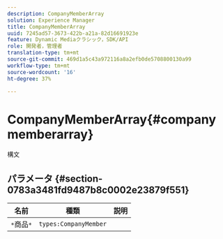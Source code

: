 ```yaml
---
description: CompanyMemberArray
solution: Experience Manager
title: CompanyMemberArray
uuid: 7245ad57-3673-422b-a21a-82d16691923e
feature: Dynamic Mediaクラシック，SDK/API
role: 開発者，管理者
translation-type: tm+mt
source-git-commit: 469d1a5c43a972116a8a2efb0de5708800130a99
workflow-type: tm+mt
source-wordcount: '16'
ht-degree: 37%

---
```



# CompanyMemberArray{#companymemberarray}

構文

## パラメータ {#section-0783a3481fd9487b8c0002e23879f551}

| 名前 | 種類 | 説明 |
|---|---|---|
| `*`商品`*` | `types:CompanyMember` |  |

